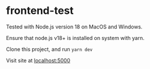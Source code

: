 # frontend-test

Tested with Node.js version 18 on MacOS and Windows.

Ensure that node.js v18+ is installed on system with yarn.

Clone this project, and run `yarn dev`

Visit site at [localhost:5000](http://localhost:5000)

